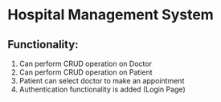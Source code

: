 # Hospital Management System

## Functionality:

1. Can perform CRUD operation on Doctor
2. Can perform CRUD operation on Patient
3. Patient can select doctor to make an appointment
4. Authentication functionality is added (Login Page)